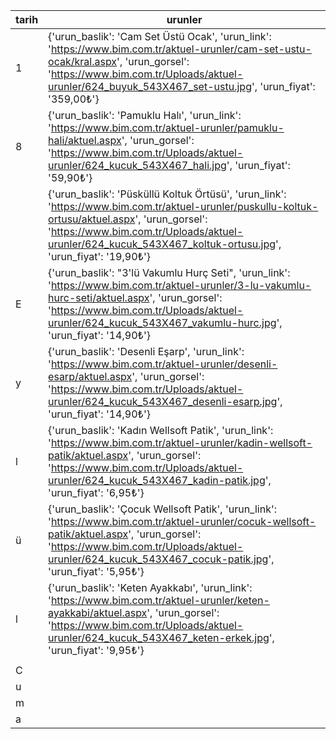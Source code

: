 | tarih   | urunler                                                                                                                                                                                                                                                        |
|---------|----------------------------------------------------------------------------------------------------------------------------------------------------------------------------------------------------------------------------------------------------------------|
| 1       | {'urun_baslik': 'Cam Set Üstü Ocak', 'urun_link': 'https://www.bim.com.tr/aktuel-urunler/cam-set-ustu-ocak/kral.aspx', 'urun_gorsel': 'https://www.bim.com.tr/Uploads/aktuel-urunler/624_buyuk_543X467_set-ustu.jpg', 'urun_fiyat': '359,00₺'}                 |
| 8       | {'urun_baslik': 'Pamuklu Halı', 'urun_link': 'https://www.bim.com.tr/aktuel-urunler/pamuklu-hali/aktuel.aspx', 'urun_gorsel': 'https://www.bim.com.tr/Uploads/aktuel-urunler/624_kucuk_543X467_hali.jpg', 'urun_fiyat': '59,90₺'}                              |
|         | {'urun_baslik': 'Püsküllü Koltuk Örtüsü', 'urun_link': 'https://www.bim.com.tr/aktuel-urunler/puskullu-koltuk-ortusu/aktuel.aspx', 'urun_gorsel': 'https://www.bim.com.tr/Uploads/aktuel-urunler/624_kucuk_543X467_koltuk-ortusu.jpg', 'urun_fiyat': '19,90₺'} |
| E       | {'urun_baslik': "3'lü Vakumlu Hurç Seti", 'urun_link': 'https://www.bim.com.tr/aktuel-urunler/3-lu-vakumlu-hurc-seti/aktuel.aspx', 'urun_gorsel': 'https://www.bim.com.tr/Uploads/aktuel-urunler/624_kucuk_543X467_vakumlu-hurc.jpg', 'urun_fiyat': '14,90₺'}  |
| y       | {'urun_baslik': 'Desenli Eşarp', 'urun_link': 'https://www.bim.com.tr/aktuel-urunler/desenli-esarp/aktuel.aspx', 'urun_gorsel': 'https://www.bim.com.tr/Uploads/aktuel-urunler/624_kucuk_543X467_desenli-esarp.jpg', 'urun_fiyat': '14,90₺'}                   |
| l       | {'urun_baslik': 'Kadın Wellsoft Patik', 'urun_link': 'https://www.bim.com.tr/aktuel-urunler/kadin-wellsoft-patik/aktuel.aspx', 'urun_gorsel': 'https://www.bim.com.tr/Uploads/aktuel-urunler/624_kucuk_543X467_kadin-patik.jpg', 'urun_fiyat': '6,95₺'}        |
| ü       | {'urun_baslik': 'Çocuk Wellsoft Patik', 'urun_link': 'https://www.bim.com.tr/aktuel-urunler/cocuk-wellsoft-patik/aktuel.aspx', 'urun_gorsel': 'https://www.bim.com.tr/Uploads/aktuel-urunler/624_kucuk_543X467_cocuk-patik.jpg', 'urun_fiyat': '5,95₺'}        |
| l       | {'urun_baslik': 'Keten Ayakkabı', 'urun_link': 'https://www.bim.com.tr/aktuel-urunler/keten-ayakkabi/aktuel.aspx', 'urun_gorsel': 'https://www.bim.com.tr/Uploads/aktuel-urunler/624_kucuk_543X467_keten-erkek.jpg', 'urun_fiyat': '9,95₺'}                    |
|         |                                                                                                                                                                                                                                                                |
| C       |                                                                                                                                                                                                                                                                |
| u       |                                                                                                                                                                                                                                                                |
| m       |                                                                                                                                                                                                                                                                |
| a       |                                                                                                                                                                                                                                                                |